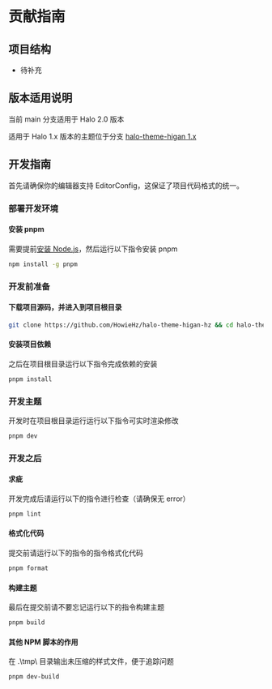 # 贡献指南

## 项目结构

- 待补充

## 版本适用说明

当前 main 分支适用于 Halo 2.0 版本

适用于 Halo 1.x 版本的主题位于分支 [halo-theme-higan 1.x](https://github.com/HowieHz/halo-theme-higan-hz/tree/1.x)

## 开发指南

首先请确保你的编辑器支持 EditorConfig，这保证了项目代码格式的统一。

### 部署开发环境

#### 安装 pnpm

需要提前[安装 Node.js](https://nodejs.org/zh-cn/download/package-manager)，然后运行以下指令安装 pnpm

```bash
npm install -g pnpm
```

### 开发前准备

#### 下载项目源码，并进入到项目根目录

```bash
git clone https://github.com/HowieHz/halo-theme-higan-hz && cd halo-theme-higan-hz/
```

#### 安装项目依赖

之后在项目根目录运行以下指令完成依赖的安装

```bash
pnpm install
```

### 开发主题

开发时在项目根目录运行运行以下指令可实时渲染修改

```bash
pnpm dev
```

### 开发之后

#### 求疵

开发完成后请运行以下的指令进行检查（请确保无 error）

```bash
pnpm lint
```

#### 格式化代码

提交前请运行以下的指令的指令格式化代码

```bash
pnpm format
```

#### 构建主题

最后在提交前请不要忘记运行以下的指令构建主题

```bash
pnpm build
```

#### 其他 NPM 脚本的作用

在 .\tmp\ 目录输出未压缩的样式文件，便于追踪问题

```bash
pnpm dev-build
```

<!-- #### 目前所用的图标库

[vite-plugin-purge-icons](https://github.com/antfu/purge-icons/blob/main/packages/vite-plugin-purge-icons/README.md) -->

<!-- #### 打包主题

```bash
pnpm release
``` -->
